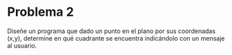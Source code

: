 <h1>Problema 2</h2>

<p>Diseñe un programa que dado un punto en el plano por sus coordenadas (x,y), determine en qué cuadrante se encuentra indicándolo con un mensaje al usuario.</p>
